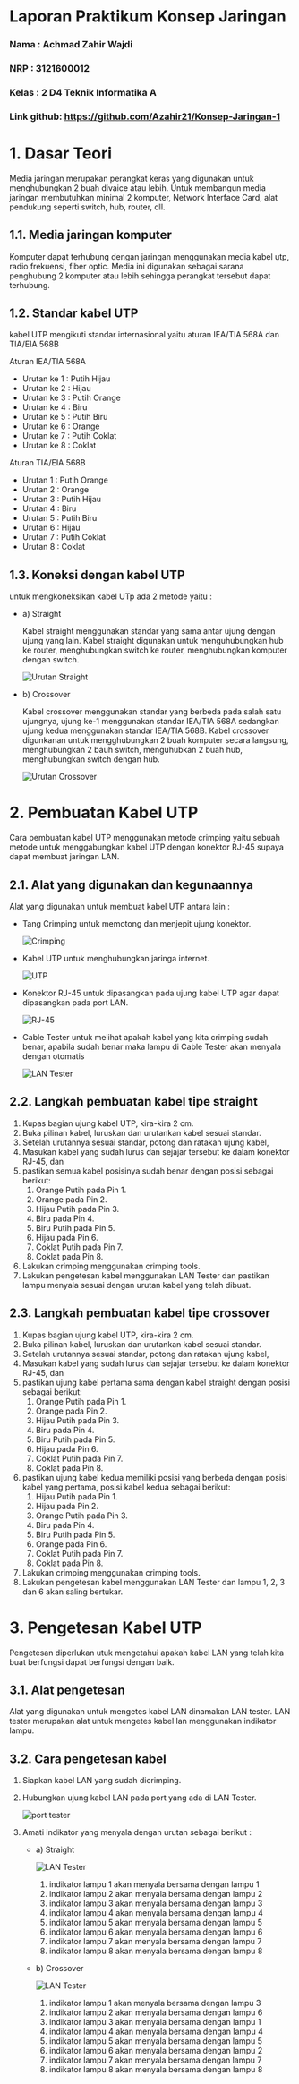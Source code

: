 # Laporan Praktikum Konsep Jaringan

### Nama : Achmad Zahir Wajdi

### NRP : 3121600012

### Kelas : 2 D4 Teknik Informatika A

### Link github: https://github.com/Azahir21/Konsep-Jaringan-1

# 1. Dasar Teori

Media jaringan merupakan perangkat keras yang digunakan untuk menghubungkan 2 buah divaice atau lebih. Untuk membangun media jaringan membutuhkan minimal 2 komputer, Network Interface Card, alat pendukung seperti switch, hub, router, dll.

## 1.1. Media jaringan komputer

Komputer dapat terhubung dengan jaringan menggunakan media kabel utp, radio frekuensi, fiber optic. Media ini digunakan sebagai sarana penghubung 2 komputer atau lebih sehingga perangkat tersebut dapat terhubung.

## 1.2. Standar kabel UTP

kabel UTP mengikuti standar internasional yaitu aturan IEA/TIA 568A dan TIA/EIA 568B

Aturan IEA/TIA 568A

- Urutan ke 1 : Putih Hijau
- Urutan ke 2 : Hijau
- Urutan ke 3 : Putih Orange
- Urutan ke 4 : Biru
- Urutan ke 5 : Putih Biru
- Urutan ke 6 : Orange
- Urutan ke 7 : Putih Coklat
- Urutan ke 8 : Coklat

Aturan TIA/EIA 568B

- Urutan 1 : Putih Orange
- Urutan 2 : Orange
- Urutan 3 : Putih Hijau
- Urutan 4 : Biru
- Urutan 5 : Putih Biru
- Urutan 6 : Hijau
- Urutan 7 : Putih Coklat
- Urutan 8 : Coklat

## 1.3. Koneksi dengan kabel UTP

untuk mengkoneksikan kabel UTp ada 2 metode yaitu :

- a) Straight

  Kabel straight menggunakan standar yang sama antar ujung dengan ujung yang lain. Kabel straight digunakan untuk menguhubungkan hub ke router, menghubungkan switch ke router, menghubungkan komputer dengan switch.

  ![Urutan Straight](assets/utp%20Straight.png)

* b) Crossover

  Kabel crossover menggunakan standar yang berbeda pada salah satu ujungnya, ujung ke-1 menggunakan standar IEA/TIA 568A sedangkan ujung kedua menggunakan standar IEA/TIA 568B. Kabel crossover digunkanan untuk mengghubungkan 2 buah komputer secara langsung, menghubungkan 2 bauh switch, menguhubkan 2 buah hub, menghubungkan switch dengan hub.

  ![Urutan Crossover](assets/utp%20Crossover.png)

# 2. Pembuatan Kabel UTP

Cara pembuatan kabel UTP menggunakan metode crimping yaitu sebuah metode untuk menggabungkan kabel UTP dengan konektor RJ-45 supaya dapat membuat jaringan LAN.

## 2.1. Alat yang digunakan dan kegunaannya

Alat yang digunakan untuk membuat kabel UTP antara lain :

- Tang Crimping untuk memotong dan menjepit ujung konektor.

  ![Crimping](assets/tank.jpeg)

- Kabel UTP untuk menghubungkan jaringa internet.

  ![UTP](assets/kabelutp.webp)

- Konektor RJ-45 untuk dipasangkan pada ujung kabel UTP agar dapat dipasangkan pada port LAN.

  ![RJ-45](assets/konektor%20rj-45.jpg)

- Cable Tester untuk melihat apakah kabel yang kita crimping sudah benar, apabila sudah benar maka lampu di Cable Tester akan menyala dengan otomatis

  ![LAN Tester](assets/tester%20lan.webp)

## 2.2. Langkah pembuatan kabel tipe straight

1. Kupas bagian ujung kabel UTP, kira-kira 2 cm.
2. Buka pilinan kabel, luruskan dan urutankan kabel sesuai standar.
3. Setelah urutannya sesuai standar, potong dan ratakan ujung kabel,
4. Masukan kabel yang sudah lurus dan sejajar tersebut ke dalam konektor RJ-45, dan
5. pastikan semua kabel posisinya sudah benar dengan posisi sebagai berikut:
   1. Orange Putih pada Pin 1.
   2. Orange pada Pin 2.
   3. Hijau Putih pada Pin 3.
   4. Biru pada Pin 4.
   5. Biru Putih pada Pin 5.
   6. Hijau pada Pin 6.
   7. Coklat Putih pada Pin 7.
   8. Coklat pada Pin 8.
6. Lakukan crimping menggunakan crimping tools.
7. Lakukan pengetesan kabel menggunakan LAN Tester dan pastikan lampu menyala sesuai dengan urutan kabel yang telah dibuat.

## 2.3. Langkah pembuatan kabel tipe crossover

1. Kupas bagian ujung kabel UTP, kira-kira 2 cm.
2. Buka pilinan kabel, luruskan dan urutankan kabel sesuai standar.
3. Setelah urutannya sesuai standar, potong dan ratakan ujung kabel,
4. Masukan kabel yang sudah lurus dan sejajar tersebut ke dalam konektor RJ-45, dan
5. pastikan ujung kabel pertama sama dengan kabel straight dengan posisi sebagai berikut:
   1. Orange Putih pada Pin 1.
   2. Orange pada Pin 2.
   3. Hijau Putih pada Pin 3.
   4. Biru pada Pin 4.
   5. Biru Putih pada Pin 5.
   6. Hijau pada Pin 6.
   7. Coklat Putih pada Pin 7.
   8. Coklat pada Pin 8.
6. pastikan ujung kabel kedua memiliki posisi yang berbeda dengan posisi kabel yang pertama, posisi kabel kedua sebagai berikut:
   1. Hijau Putih pada Pin 1.
   2. Hijau pada Pin 2.
   3. Orange Putih pada Pin 3.
   4. Biru pada Pin 4.
   5. Biru Putih pada Pin 5.
   6. Orange pada Pin 6.
   7. Coklat Putih pada Pin 7.
   8. Coklat pada Pin 8.
7. Lakukan crimping menggunakan crimping tools.
8. Lakukan pengetesan kabel menggunakan LAN Tester dan lampu 1, 2, 3 dan 6 akan saling bertukar.

# 3. Pengetesan Kabel UTP

Pengetesan diperlukan utuk mengetahui apakah kabel LAN yang telah kita buat berfungsi dapat berfungsi dengan baik.

## 3.1. Alat pengetesan

Alat yang digunakan untuk mengetes kabel LAN dinamakan LAN tester. LAN tester merupakan alat untuk mengetes kabel lan menggunakan indikator lampu.

## 3.2. Cara pengetesan kabel

1. Siapkan kabel LAN yang sudah dicrimping.
2. Hubungkan ujung kabel LAN pada port yang ada di LAN Tester.

   ![port tester](assets/test1.jpg)

3. Amati indikator yang menyala dengan urutan sebagai berikut :

   - a) Straight

     ![LAN Tester](assets/testing-lan.jpeg)

     1. indikator lampu 1 akan menyala bersama dengan lampu 1
     2. indikator lampu 2 akan menyala bersama dengan lampu 2
     3. indikator lampu 3 akan menyala bersama dengan lampu 3
     4. indikator lampu 4 akan menyala bersama dengan lampu 4
     5. indikator lampu 5 akan menyala bersama dengan lampu 5
     6. indikator lampu 6 akan menyala bersama dengan lampu 6
     7. indikator lampu 7 akan menyala bersama dengan lampu 7
     8. indikator lampu 8 akan menyala bersama dengan lampu 8

   * b) Crossover

     ![LAN Tester](assets/cross-test.jpeg)

     1. indikator lampu 1 akan menyala bersama dengan lampu 3
     2. indikator lampu 2 akan menyala bersama dengan lampu 6
     3. indikator lampu 3 akan menyala bersama dengan lampu 1
     4. indikator lampu 4 akan menyala bersama dengan lampu 4
     5. indikator lampu 5 akan menyala bersama dengan lampu 5
     6. indikator lampu 6 akan menyala bersama dengan lampu 2
     7. indikator lampu 7 akan menyala bersama dengan lampu 7
     8. indikator lampu 8 akan menyala bersama dengan lampu 8
